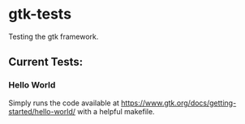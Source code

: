# gtk-tests
Testing the gtk framework.

## Current Tests:
### Hello World
Simply runs the code available at https://www.gtk.org/docs/getting-started/hello-world/ with a helpful makefile.
